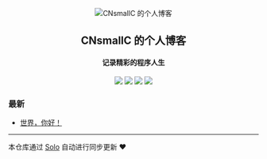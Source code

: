 <p align="center"><img alt="CNsmallC 的个人博客" src="https://static.b3log.org/images/brand/solo-32.png"></p><h2 align="center">
CNsmallC 的个人博客
</h2>

<h4 align="center">记录精彩的程序人生</h4>
<p align="center"><a title="CNsmallC 的个人博客" target="_blank" href="https://github.com/CNsmallC/solo-blog"><img src="https://img.shields.io/github/last-commit/CNsmallC/solo-blog.svg?style=flat-square&color=FF9900"></a>
<a title="GitHub repo size in bytes" target="_blank" href="https://github.com/CNsmallC/solo-blog"><img src="https://img.shields.io/github/repo-size/CNsmallC/solo-blog.svg?style=flat-square"></a>
<a title="Solo Version" target="_blank" href="https://github.com/b3log/solo/releases"><img src="https://img.shields.io/badge/solo-3.6.5-f1e05a.svg?style=flat-square&color=blueviolet"></a>
<a title="Hits" target="_blank" href="https://github.com/b3log/hits"><img src="https://hits.b3log.org/CNsmallC/solo-blog.svg"></a></p>

### 最新

* [世界，你好！](http://www.xcacg.com/hello-solo)



---

本仓库通过 [Solo](https://github.com/b3log/solo) 自动进行同步更新 ❤️ 